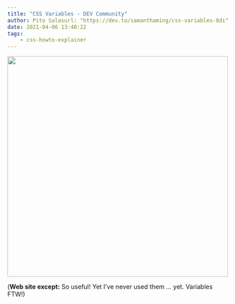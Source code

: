 ```yaml
---
title: "CSS Variables - DEV Community"
author: Pito Salasurl: "https://dev.to/samanthaming/css-variables-8di" cover: "https://res.cloudinary.com/practicaldev/image/fetch/s--CJA3dVfz--/c_imagga_scale,f_auto,fl_progressive,h_500,q_auto,w_1000/https://dev-to-uploads.s3.amazonaws.com/i/zlwwm0z1v3mu6w443eps.png" 
date: 2021-04-06 13:40:22
tags:
    - css-howto-explainer
---
```

<img src=https://res.cloudinary.com/practicaldev/image/fetch/s--CJA3dVfz--/c_imagga_scale,f_auto,fl_progressive,h_500,q_auto,w_1000/https://dev-to-uploads.s3.amazonaws.com/i/zlwwm0z1v3mu6w443eps.png width="500">



(**Web site except:** So useful! Yet I’ve never used them ... yet. Variables FTW!) 
